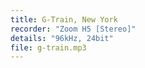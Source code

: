 ```yaml
---
title: G-Train, New York
recorder: "Zoom H5 [Stereo]"
details: "96kHz, 24bit"
file: g-train.mp3
---
```


